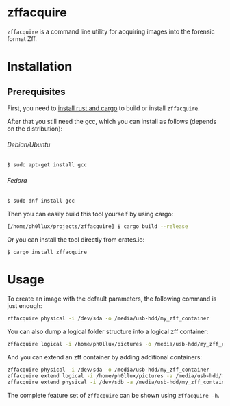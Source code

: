 # zffacquire

```zffacquire``` is a command line utility for acquiring images into the forensic format Zff.

# Installation

## Prerequisites
First, you need to [install rust and cargo](https://rustup.rs/) to build or install ```zffacquire```.

After that you still need the gcc, which you can install as follows (depends on the distribution):
###### Debian/Ubuntu
```bash
$ sudo apt-get install gcc
```
###### Fedora
```bash
$ sudo dnf install gcc
```

Then you can easily build this tool yourself by using cargo:
```bash
[/home/ph0llux/projects/zffacquire] $ cargo build --release
```
Or you can install the tool directly from crates.io:
```bash
$ cargo install zffacquire
```

# Usage

To create an image with the default parameters, the following command is just enough:
```bash
zffacquire physical -i /dev/sda -o /media/usb-hdd/my_zff_container
```

You can also dump a logical folder structure into a logical zff container:
```bash
zffacquire logical -i /home/ph0llux/pictures -o /media/usb-hdd/my_zff_container
```

And you can extend an zff container by adding additional containers:
```bash
zffacquire physical -i /dev/sda -o /media/usb-hdd/my_zff_container
zffacquire extend logical -i /home/ph0llux/pictures -a /media/usb-hdd/my_zff_container.z01
zffacquire extend physical -i /dev/sdb -a /media/usb-hdd/my_zff_container.z01
```

The complete feature set of ```zffacquire``` can be shown using ```zffacquire -h```.